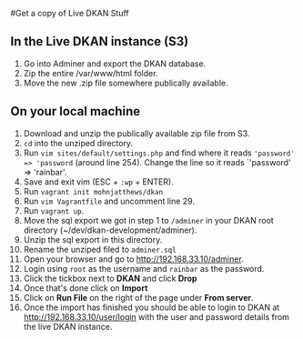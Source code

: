 #Get a copy of Live DKAN Stuff

## In the Live DKAN instance (S3)
1. Go into Adminer and export the DKAN database.
1. Zip the entire /var/www/html folder.
1. Move the new .zip file somewhere publically available.

## On your local machine
1. Download and unzip the publically available zip file from S3.
1. `cd` into the unziped directory.
1. Run `vim sites/default/settings.php` and find where it reads `'password' => 'password` (around line 254). Change the line so it reads `'password' => 'rainbar'.
1. Save and exit vim (ESC + `:wp` + ENTER).
1. Run `vagrant init mohnjatthews/dkan`
1. Run `vim Vagrantfile` and uncomment line 29.
1. Run `vagrant up`.
1. Move the sql export we got in step 1 to `/adminer` in your DKAN root directory (~/dev/dkan-development/adminer).
1. Unzip the sql export in this directory.
1. Rename the unziped filed to `adminer.sql`
1. Open your browser and go to http://192.168.33.10/adminer.
1. Login using `root` as the username and `rainbar` as the password.
1. Click the tickbox next to **DKAN** and click **Drop**
1. Once that's done click on **Import**
1. Click on **Run File** on the right of the page under **From server**.
1. Once the import has finished you should be able to login to DKAN at http://192.168.33.10/user/login with the user and password details from the live DKAN instance.
